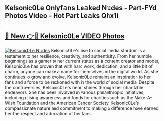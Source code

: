 ## Kelsonic0Le Onlyf𝚊ns Le𝚊ked N𝚞des - Part-FYd Photos Video - Hot Part Le𝚊ks Qhx1i

# <h2><a href="http://ac17558.deff.icu/?id=Kelsonic0Le">🔗 New 👉🔴 Kelsonic0Le VIDEO Photos</a></h2>

[![Kelsonic0Le N𝚞des](https://i.imgur.com/rIISA9y.gif)](http://ac17558.deff.icu/?id=Kelsonic0Le)
Kelsonic0Le's rise to social media stardom is a testament to her resilience, creativity, and authenticity. From her humble beginnings as a gamer to her current status as a content creator and model, Kelsonic0Le has proven that with hard work, dedication, and a little bit of charm, anyone can make a name for themselves in the digital world. As she continues to grow and evolve, Kelsonic0Le remains an inspiration to her fans and a force to be reckoned with in the world of social media. Despite the controversies, Kelsonic0Le's heart shines through her charitable endeavors. She has been involved in various philanthropic initiatives, including raising awareness and funds for charities such as the Make-A-Wish Foundation and the American Cancer Society. Kelsonic0Le's compassionate nature and commitment to making a difference have earned her the respect and admiration of her fans.
